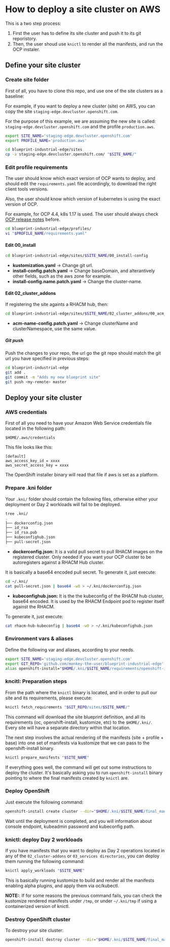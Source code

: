 # How to deploy a site cluster on AWS

This is a two step process:

1. First the user has to define its site cluster and push it to its git reporistory.
2. Then, the user shoud use `knictl` to render all the manifests, and run the OCP instaler.

## Define your site cluster

### Create site folder

First of all, you have to clone this repo, and use one of the site clusters as a baseline:

For example, if you want to deploy a new cluster (site) on AWS, you can copy the site `staging-edge.devcluster.openshift.com`.

For the purpose of this example, we are assuming the new site is called: `staging-edge.devcluster.openshift.com` and the profile `production.aws`.

```bash
export SITE_NAME='staging-edge.devcluster.openshift.com'
export PROFILE_NAME='production.aws'

cd blueprint-industrial-edge/sites
cp -a staging-edge.devcluster.openshift.com/ "$SITE_NAME/"
```

### Edit profile requirements

The user should know which exact version of OCP wants to deploy, and should edit the `requirements.yaml` file
accordingly, to download the right client tools versions.

Also, the user should know which version of kubernetes is using the exact version of OCP.

For example, for OCP 4.4, k8s 1.17 is used. The user should always check [OCP release notes](https://docs.openshift.com/container-platform/4.4/release_notes/ocp-4-4-release-notes.html#ocp-4-4-about-this-release) before.

```bash
cd blueprint-industrial-edge/profiles/
vi "$PROFILE_NAME/requirements.yaml"
```

#### Edit 00_install

```bash
cd blueprint-industrial-edge/sites/$SITE_NAME/00_install-config
```

+ **kustomization.yaml** -> Change git url.
+ **install-config.patch.yaml** -> Change baseDomain, and alterantively other fields, such as the aws zone for example.
+ **install-config.name.patch.yaml** -> Change the cluster-name.

#### Edit 02_cluster_addons

If registering the site againts a RHACM hub, then:

```bash
cd blueprint-industrial-edge/sites/$SITE_NAME/02_cluster_addons/00_acm_registration
```

 + **acm-name-config.patch.yaml** -> Change clusterName and clusterNamespace, use the same value.

##### Git push

Push the changes to your repo, the url go the git repo should match the git url you have specified in previous steps:

```bash
cd blueprint-industrial-edge
git add .
git commit -m "Adds my new blueprint site"
git push <my-remote> master
```

## Deploy your site cluster

### AWS credentials

First of all you need to have your Amazon Web Service credentials file located in the following path:

`$HOME/.aws/credentials`

This file looks like this:

```
[default]
aws_access_key_id = xxxx
aws_secret_access_key = xxxx
```

The OpenShift installer binary will read that file if aws is set as a platform.

### Prepare .kni folder

Your `.kni/` folder should contain the following files, otherwise either your deployment or Day 2 workloads will fail to be deployed.

```bash
tree .kni/
.
├── dockerconfig.json
├── id_rsa
├── id_rsa.pub
├── kubeconfighub.json
├── pull-secret.json
```

+ **dockerconfig.json:**  It is a valid pull secret to pull RHACM images on the registered cluster. Only needed if you want your OCP cluster to be autoregisters against a RHACM Hub cluster.

It is basically a base64 encoded pull secret. To generate it, just execute:

```bash
cd ~/.kni/
cat pull-secret.json | base64 -w0 > ~/.kni/dockerconfig.json
```

+ **kubeconfighub.json:** It is the the kubeconfig of the RHACM hub cluster, base64 encoded. It is used by the RHACM Endpoint pod to register itself against the RHACM.

To generate it, just execute:

```bash
cat rhacm-hub-kubeconfig | base64 -w0 > ~/.kni/kubeconfighub.json
```

### Environment vars & aliases

Define the following var and aliases, according to your needs.

```bash
export SITE_NAME='staging-edge.devcluster.openshift.com'
export GIT_REPO='github.com/monkey-the-user/blueprint-industrial-edge'
alias openshift-install="$HOME/.kni/$SITE_NAME/requirements/openshift-install"
```

### kncitl: Preparation steps

From the path where the `knictl` binary is located, and in order to pull our site and its requirements, please execute:

```bash
knictl fetch_requirements "$GIT_REPO/sites/$SITE_NAME/"
```

This command will download the site blueprint definition, and all its requirements (oc, openshift-install, kustomize, etc) to the `$HOME/.kni/`. Every site will have a separate directory within that location.

The next step involves the actual rendering of the manifests (site + profile + base) into one set of manifests via kustomize that we can pass to the openshift-install binary.

```bash
knictl prepare_manifests "$SITE_NAME"
```

If everything goes well, the command will get out some instructions to deploy the cluster. It's basically asking you to run `openshift-install` binary pointing to where the final manifests created by `knictl` are.

### Deploy OpenShift

Just execute the following command:

```bash
openshift-install create cluster --dir="$HOME/.kni/$SITE_NAME/final_manifests" --log-level debug
```

Wait until the deployment is completed, and you will information about console endpoint, kubeadmin password and kubeconfig path.

### knictl: deploy Day 2 workloads

If you have manifests that you want to deploy as Day 2 operations located in any of the `02_cluster-addons` or `03_services directories`, you can deploy them running the following command:

```bash
knictl apply_workloads "$SITE_NAME"
```

This is basically running kustomize to build and render all the manifests enabling alpha plugins, and apply them via oc/kubectl.

**NOTE:**: If for some reasons the previous command fails, you can check the kustomize rendered manifests under `/tmp`,
or under `~/.kni/tmp` if using a containerized version of knictl.

### Destroy OpenShift cluster

To destroy your site cluster:

```bash
openshift-install destroy cluster --dir="$HOME/.kni/$SITE_NAME/final_manifests" --log-level debug
```